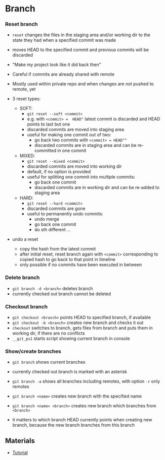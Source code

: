 # Branch

### Reset branch

- `reset` changes the files in the staging area and/or working dir to the state they had when a specified commit was made 
- moves HEAD to the specified commit and previous commits will be discarded
- "Make my project look like it did back then"
- Careful if commits are already shared with remote
- Mostly used within private repo and when changes are not pushed to remote, yet


- 3 reset types:
    - SOFT:
        - `git reset --soft <commit>`
        - e.g. with `<commit> =  HEAD^` latest commit is discarded and HEAD points to last but one
        - discarded commits are moved into staging area
        - useful for making one commit out of two:
            - go back two commits with `<commit> = HEAD^^`
            - discarded commits are in staging area and can be re-committed in one commit
    - MIXED:
        - `git reset --mixed <commit>`
        - discarded commits are moved into working dir
        - default, if no option is provided
        - useful for splitting one commit into multiple commits:
            - go back one commit
            - discarded commits are in working dir and can be re-added to staging area
    - HARD:
        - `git reset --hard <commit>`
        - discarded commits are gone
        - useful to permanently undo commits:
            - undo merge
            - go back one commit
            - do sth different ...


- undo a reset
    - copy the hash from the latest commit
    - after initial reset, reset branch again with `<commit>` corresponding to copied hash to go back to that point in timeline
    - only possible if no commits have been executed in between


### Delete branch

- `git branch -d <branch>` deletes branch
- currently checked out branch cannot be deleted

### Checkout branch

- `git checkout <branch>` points HEAD to specified branch, if available
- `git checkout -b <branch>` creates new branch and checks it out
- `checkout` switches to branch, gets files from branch and puts them in working dir, if there are no conflicts
- `__git_ps1` starts script showing current branch in console

### Show/create branches

- `git branch` shows current branches
- currently checked out branch is marked with an asterisk
- `git branch -a` shows all branches including remotes, with option `-r` only remotes
- `git branch <name>` creates new branch with the specified name
- `git branch <name> <branch>` creates new branch which branches from `<branch>`


- it matters to which branch HEAD currently points when creating new branch, because the new branch branches from this branch


## Materials

- [Tutorial](https://www.lynda.com/Git-tutorials/Git-Branches-Merges-Remotes/5030980-2.html)
